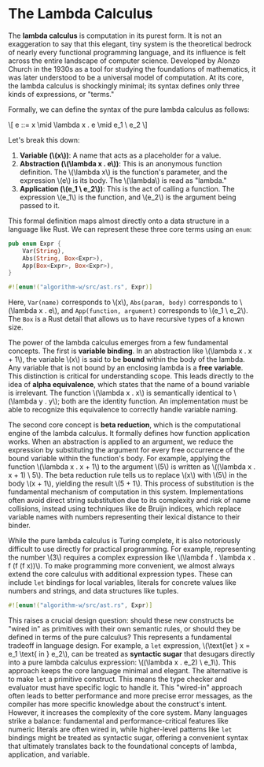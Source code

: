 # The Lambda Calculus

The **lambda calculus** is computation in its purest form. It is not an exaggeration to say that this elegant, tiny system is the theoretical bedrock of nearly every functional programming language, and its influence is felt across the entire landscape of computer science. Developed by Alonzo Church in the 1930s as a tool for studying the foundations of mathematics, it was later understood to be a universal model of computation. At its core, the lambda calculus is shockingly minimal; its syntax defines only three kinds of expressions, or "terms."

Formally, we can define the syntax of the pure lambda calculus as follows:

\\[ e ::= x \mid \lambda x . e \mid e_1 \ e_2 \\]

Let's break this down:
1.  **Variable (\\(x\\))**: A name that acts as a placeholder for a value.
2.  **Abstraction (\\(\lambda x . e\\))**: This is an anonymous function definition. The \\(\lambda x\\) is the function's parameter, and the expression \\(e\\) is its body. The \\(\lambda\\) is read as "lambda."
3.  **Application (\\(e_1 \ e_2\\))**: This is the act of calling a function. The expression \\(e_1\\) is the function, and \\(e_2\\) is the argument being passed to it.

This formal definition maps almost directly onto a data structure in a language like Rust. We can represent these three core terms using an `enum`:

```rust
pub enum Expr {
    Var(String),
    Abs(String, Box<Expr>),
    App(Box<Expr>, Box<Expr>),
}
```

```rust
#![enum!("algorithm-w/src/ast.rs", Expr)]
```

Here, `Var(name)` corresponds to \\(x\\), `Abs(param, body)` corresponds to \\(\lambda x . e\\), and `App(function, argument)` corresponds to \\(e_1 \ e_2\\). The `Box` is a Rust detail that allows us to have recursive types of a known size.

The power of the lambda calculus emerges from a few fundamental concepts. The first is **variable binding**. In an abstraction like \\(\lambda x . x + 1\\), the variable \\(x\\) is said to be **bound** within the body of the lambda. Any variable that is not bound by an enclosing lambda is a **free variable**. This distinction is critical for understanding scope. This leads directly to the idea of **alpha equivalence**, which states that the name of a bound variable is irrelevant. The function \\(\lambda x . x\\) is semantically identical to \\(\lambda y . y\\); both are the identity function. An implementation must be able to recognize this equivalence to correctly handle variable naming.

The second core concept is **beta reduction**, which is the computational engine of the lambda calculus. It formally defines how function application works. When an abstraction is applied to an argument, we reduce the expression by substituting the argument for every free occurrence of the bound variable within the function's body. For example, applying the function \\(\lambda x . x + 1\\) to the argument \\(5\\) is written as \\((\lambda x . x + 1) \ 5\\). The beta reduction rule tells us to replace \\(x\\) with \\(5\\) in the body \\(x + 1\\), yielding the result \\(5 + 1\\). This process of substitution is the fundamental mechanism of computation in this system. Implementations often avoid direct string substitution due to its complexity and risk of name collisions, instead using techniques like de Bruijn indices, which replace variable names with numbers representing their lexical distance to their binder.

While the pure lambda calculus is Turing complete, it is also notoriously difficult to use directly for practical programming. For example, representing the number \\(3\\) requires a complex expression like \\(\lambda f . \lambda x . f (f (f x))\\). To make programming more convenient, we almost always extend the core calculus with additional expression types. These can include `let` bindings for local variables, literals for concrete values like numbers and strings, and data structures like tuples.

```rust
#![enum!("algorithm-w/src/ast.rs", Expr)]
```

This raises a crucial design question: should these new constructs be "wired in" as primitives with their own semantic rules, or should they be defined in terms of the pure calculus? This represents a fundamental tradeoff in language design. For example, a `let` expression, \\(\text{let } x = e_1 \text{ in } e_2\\), can be treated as **syntactic sugar** that desugars directly into a pure lambda calculus expression: \\((\lambda x . e_2) \ e_1\\). This approach keeps the core language minimal and elegant. The alternative is to make `let` a primitive construct. This means the type checker and evaluator must have specific logic to handle it. This "wired-in" approach often leads to better performance and more precise error messages, as the compiler has more specific knowledge about the construct's intent. However, it increases the complexity of the core system. Many languages strike a balance: fundamental and performance-critical features like numeric literals are often wired in, while higher-level patterns like `let` bindings might be treated as syntactic sugar, offering a convenient syntax that ultimately translates back to the foundational concepts of lambda, application, and variable.
